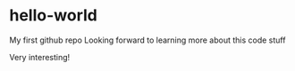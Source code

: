 # hello-world
My first github repo
Looking forward to learning more about this code stuff

Very interesting!
